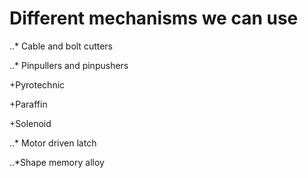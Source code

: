 # Different mechanisms we can use

..* Cable and bolt cutters

..* Pinpullers and pinpushers

+Pyrotechnic

+Paraffin

+Solenoid


..* Motor driven latch

..*Shape memory alloy
